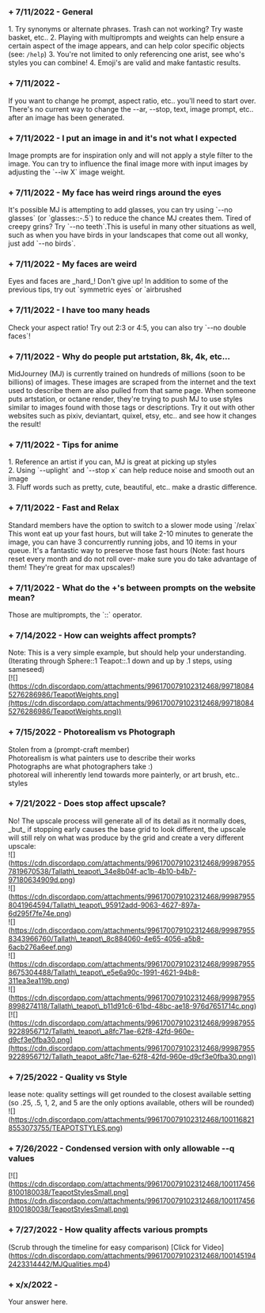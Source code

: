 ### + 7/11/2022 - General

1\. Try synonyms or alternate phrases. Trash can not working? Try waste basket, etc.. 2. Playing with multiprompts and weights can help ensure a certain aspect of the image appears, and can help color specific objects (see: `/help`) 3. You're not limited to only referencing one arist, see who's styles you can combine! 4. Emoji's are valid and make fantastic results.

### + 7/11/2022 -

If you want to change he prompt, aspect ratio, etc.. you'll need to start over. There's no current way to change the --ar, --stop, text, image prompt, etc.. after an image has been generated.

### + 7/11/2022 - I put an image in and it's not what I expected

Image prompts are for inspiration only and will not apply a style filter to the image. You can try to influence the final image more with input images by adjusting the \`--iw X\` image weight. 

### + 7/11/2022 - My face has weird rings around the eyes

It's possible MJ is attempting to add glasses, you can try using \`--no glasses\` (or \`glasses::-.5\`) to reduce the chance MJ creates them. Tired of creepy grins? Try \`--no teeth\`.This is useful in many other situations as well, such as when you have birds in your landscapes that come out all wonky, just add \`--no birds\`. 

### + 7/11/2022 - My faces are weird

Eyes and faces are \_hard\_! Don't give up! In addition to some of the previous tips, try out \`symmetric eyes\` or \`airbrushed   

### + 7/11/2022 - I have too many heads

Check your aspect ratio! Try out 2:3 or 4:5, you can also try \`--no double faces\`!

### + 7/11/2022 - Why do people put artstation, 8k, 4k, etc...

MidJourney (MJ) is currently trained on hundreds of millions (soon to be billions) of images. These images are scraped from the internet and the text used to describe them are also pulled from that same page. When someone puts artstation, or octane render, they're trying to push MJ to use styles similar to images found with those tags or descriptions. Try it out with other websites such as pixiv, deviantart, quixel, etsy, etc.. and see how it changes the result!

### + 7/11/2022 - Tips for anime  

1\. Reference an artist if you can, MJ is great at picking up styles<br>2\. Using \`--uplight\` and \`--stop x\` can help reduce noise and smooth out an image<br>3\. Fluff words such as pretty, cute, beautiful, etc.. make a drastic difference.

### + 7/11/2022 - Fast and Relax

Standard members have the option to switch to a slower mode using \`/relax\` This wont eat up your fast hours, but will take 2-10 minutes to generate the image, you can have 3 concurrently running jobs, and 10 items in your queue. It's a fantastic way to preserve those fast hours (Note: fast hours reset every month and do not roll over- make sure you do take advantage of them! They're great for max upscales!)

### + 7/11/2022 - What do the +'s between prompts on the website mean?

Those are multiprompts, the \`::\` operator.   

### + 7/14/2022 - How can weights affect prompts?

Note: This is a very simple example, but should help your understanding. (Iterating through Sphere::1 Teapot::.1 down and up by .1 steps, using sameseed)<br>[!\[\](https://cdn.discordapp.com/attachments/996170079102312468/997180845276286986/TeapotWeights.png](https://cdn.discordapp.com/attachments/996170079102312468/997180845276286986/TeapotWeights.png))    
### + 7/15/2022 - Photorealism vs Photograph

Stolen from a (prompt-craft member)<br>Photorealism is what painters use to describe their works<br>Photographs are what photographers take :)<br>photoreal will inherently lend towards more painterly, or art brush, etc.. styles     
### + 7/21/2022 - Does stop affect upscale?  

No! The upscale process will generate all of its detail as it normally does, \_but\_ if stopping early causes the base grid to look different, the upscale will still rely on what was produce by the grid and create a very different upscale:<br>!\[\](https://cdn.discordapp.com/attachments/996170079102312468/999879557819670538/Tallath\_teapot\_34e8b04f-ac1b-4b10-b4b7-97180634909d.png)<br>!\[\](https://cdn.discordapp.com/attachments/996170079102312468/999879558041964594/Tallath\_teapot\_95912add-9063-4627-897a-6d295f7fe74e.png)<br>!\[\](https://cdn.discordapp.com/attachments/996170079102312468/999879558343966760/Tallath\_teapot\_8c884060-4e65-4056-a5b8-6acb276a6eef.png)<br>!\[\](https://cdn.discordapp.com/attachments/996170079102312468/999879558675304488/Tallath\_teapot\_e5e6a90c-1991-4621-94b8-311ea3ea119b.png)<br>!\[\](https://cdn.discordapp.com/attachments/996170079102312468/999879558998274118/Tallath\_teapot\_b11d91c6-61bd-48bc-ae18-976d7651714c.png)<br>[!\[\](https://cdn.discordapp.com/attachments/996170079102312468/999879559228956712/Tallath\_teapot\_a8fc71ae-62f8-42fd-960e-d9cf3e0fba30.png](https://cdn.discordapp.com/attachments/996170079102312468/999879559228956712/Tallath_teapot_a8fc71ae-62f8-42fd-960e-d9cf3e0fba30.png))
### + 7/25/2022 - Quality vs Style  

lease note: quality settings will get rounded to the closest available setting (so .25, .5, 1, 2, and 5 are the only options available, others will be rounded)<br>!\[\](https://cdn.discordapp.com/attachments/996170079102312468/1001168218553073755/TEAPOTSTYLES.png)     
### + 7/26/2022 - Condensed version with only allowable --q values 

[!\[\](https://cdn.discordapp.com/attachments/996170079102312468/1001174568100180038/TeapotStylesSmall.png](https://cdn.discordapp.com/attachments/996170079102312468/1001174568100180038/TeapotStylesSmall.png)
### + 7/27/2022 - How quality affects various prompts 

(Scrub through the timeline for easy comparison) \[Click for Video\](https://cdn.discordapp.com/attachments/996170079102312468/1001451942423314442/MJQualities.mp4)
### + x/x/2022 - 

Your answer here.